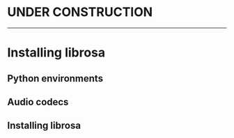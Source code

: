 # UNDER CONSTRUCTION

---

# Installing librosa

## Python environments

## Audio codecs

## Installing librosa
